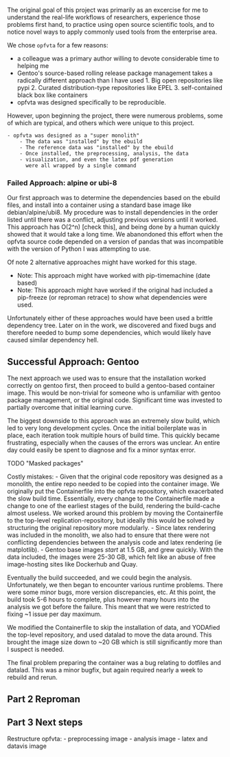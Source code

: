 The original goal of this project was primarily as an excercise for me
to understand the real-life workflows of researchers, experience those
problems first hand, to practice using open source scientific tools, and
to notice novel ways to apply commonly used tools from the enterprise
area.

We chose `opfvta` for a few reasons:
 - a colleague was a primary author willing to devote considerable time
     to helping me
 - Gentoo's source-based rolling release package management takes a
   radically different approach than I have used
        1. Big open repositories like pypi
        2. Curated distribution-type repositories like EPEL
        3. self-contained black box like containers
 - opfvta was designed specifically to be reproducible.


However, upon beginning the project, there were numerous problems, some
of which are typical, and others which were unique to this project.

    - opfvta was designed as a "super monolith"
        - The data was "installed" by the ebuild
        - The reference data was "installed" by the ebuild
        - Once installed, the preprocessing, analysis, the data
        - visualization, and even the latex pdf generation
          were all wrapped by a single command

### Failed Approach: alpine or ubi-8

Our first approach was to determine the dependencies based on the ebuild
files, and install into a container using a standard base image like
debian/alpine/ubi8. My procedure was to install dependencies in the
order listed until there was a conflict, adjusting previous versions
until it worked. This approach has O(2^n) [check this], and being done
by a human quickly showed that it would take a long time. We abanondoned
this effort when the opfvta source code depended on a version of pandas that
was incompatible with the version of Python I was attempting to use.

Of note 2 alternative approaches might have worked for this stage.
- Note: This approach might have worked with pip-timemachine (date
    based)
- Note: This approach might have worked if the original had included a
    pip-freeze (or reproman retrace) to show what dependencies were
    used.

Unfortunately either of these approaches would have been used a brittle
dependency tree. Later on in the work, we discovered and fixed bugs and
therefore needed to bump some dependencies, which would likely have
caused similar dependency hell.

## Successful Approach: Gentoo

The next approach we used was to ensure that the installation worked
correctly on gentoo first, then proceed to build a gentoo-based container image.
This would be non-trivial for someone who is unfamiliar with gentoo package
management, or the original code. Significant time was invested to
partially overcome that initial learning curve.

The biggest downside to this approach was an extremely slow build, which
led to very long development cycles. Once the initial boilerplate was in
place, each iteration took multiple hours of build time. This quickly
became frustrating, especially when the causes of the errors was
unclear. An entire day could easily be spent to diagnose and fix a minor
syntax error.

TODO "Masked packages"

Costly mistakes:
    - Given that the original code repository was designed as a
        monolith, the entire repo needed to be copied into the container
        image. We originally put the Containerfile into the opfvta
        repository, which exacerbated the slow build time. Essentially,
        every change to the Containerfile made a change to one of the
        earliest stages of the build, rendering the build-cache almost
        useless. We worked around this problem by moving the
        Containerfile to the top-level replication-repository, but
        ideally this would be solved by structuring the original
        repository more modularly. 
    - Since latex rendering was included in the monolith, we also had to
        ensure that there were not conflicting dependencies between the
        analysis code and latex rendering (ie matplotlib). 
    - Gentoo base images *start* at 1.5 GB, and grew quickly. With the
        data included, the images were 25-30 GB, which felt like an abuse
        of free image-hosting sites like Dockerhub and Quay. 

Eventually the build succeeded, and we could begin the analysis.
Unfortunately, we then began to encounter various runtime problems.
There were some minor bugs, more version discrepancies, etc. At this
point, the build took 5-6 hours to complete, plus however many hours
into the analysis we got before the failure. This meant that we were
restricted to fixing ~1 issue per day maximum.

We modified the Containerfile to skip the installation of data, and
YODAfied the top-level repository, and used datalad to move the data
around. This brought the image size down to ~20 GB which is still
significantly more than I suspect is needed.

The final problem preparing the container was a bug relating to dotfiles
and datalad. This was a minor bugfix, but again required nearly a week
to rebuild and rerun. 

## Part 2 Reproman



## Part 3 Next steps

Restructure opfvta:
    - preprocessing image
    - analysis image
    - latex and datavis image
